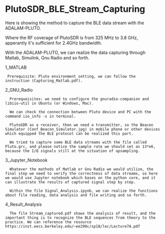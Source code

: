 # PlutoSDR_BLE_Stream_Capturing

Here is showing the method to capture the BLE data stream with the ADALAM-PLUTO.

Where the RF coverage of PlutoSDR is from 325 MHz to 3.8 GHz, apperantly it's sufficient for 2.4GHz bandwidth.

With the ADALAM-PLUTO, we can realize the data capturing through Matlab, Simulink, Gnu Radio and so forth.


1_MATLAB

     Prerequisite: Pluto environment setting, we can follow the instruction (Capturing_Matlab.pdf).



2_GNU_Radio

      Prerequeisites: we need to configure the gnuradio-companion and libiio-util in Ubuntu (or Windows, Mac).

      We can check the connection between Pluto device and PC with the command iio_info -s in terminal.  
        
      PlutoSDR as a receiver, then we need a transmitter, so the Beacon Simulator (Conf_Beacon_Simulator.jpg) in mobile phone or other devices which equipped the BLE protocol can be realized this part. 
        
      We tried to capture some BLE data streams with the file called Pluto.grc, and please notice the sample rate we should set as 13*e6, because the I/Q signals still at the situation of upsampling.
      


3_Jupyter_Notebook

      Whatever the mathods of Matlab or Gnu Radio we would utilize, the final step we need to verify the correctness of data streams, so here we would use Jupyter notebook which bases on the python core, and it can illustrate the results of captured signal step by step. 
      
      Within the file Signal_Analysis.ipynb, we can realize the functions about file reading, data analysis and file writing and so forth.
      
      
      
4_Result_Analysis

      The file Stream_captured.pdf shows the analysis of result, and the important thing is to recognize the BLE sequences from theory to the practice. We can reference the resource https://inst.eecs.berkeley.edu/~ee290c/sp18/lec/Lecture7A.pdf 


        
      
        
    

    

   
